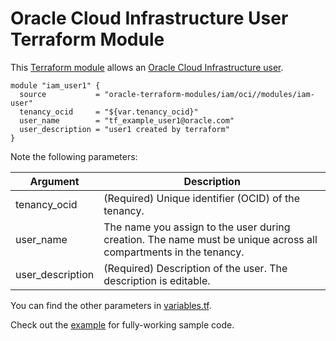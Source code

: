 # Oracle Cloud Infrastructure User Terraform Module

This [Terraform module](https://www.terraform.io/docs/modules/index.html) allows an [Oracle Cloud Infrastructure  user](https://docs.cloud.oracle.com/iaas/Content/Identity/Tasks/managingusers.htm).

```hcl
module "iam_user1" {
  source           = "oracle-terraform-modules/iam/oci//modules/iam-user"
  tenancy_ocid     = "${var.tenancy_ocid}"
  user_name        = "tf_example_user1@oracle.com"
  user_description = "user1 created by terraform"
}
```

Note the following parameters:

Argument | Description
--- | ---
tenancy_ocid | (Required) Unique identifier (OCID) of the tenancy.
user_name | The name you assign to the user during creation. The name must be unique across all compartments in the tenancy.
user_description | (Required) Description of the user. The description is editable.

You can find the other parameters in [variables.tf](https://github.com/oracle-terraform-modules/terraform-oci-iam/blob/master/modules/iam-user/variables.tf).

Check out the [example](https://github.com/oracle-terraform-modules/terraform-oci-iam/tree/master/example) for fully-working sample code.
